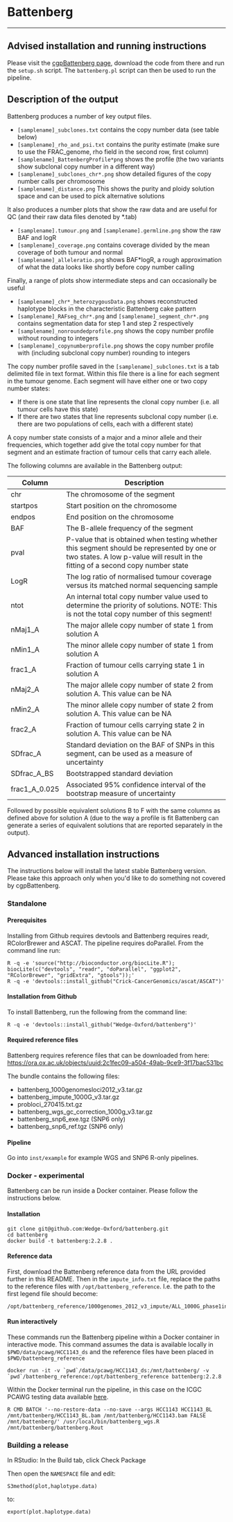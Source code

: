 # Battenberg
-----

## Advised installation and running instructions

Please visit the [cgpBattenberg page](https://github.com/cancerit/cgpBattenberg), download the code from there and run the ```setup.sh``` script. The ```battenberg.pl``` script can then be used to run the pipeline.

## Description of the output

Battenberg produces a number of key output files. 

* `[samplename]_subclones.txt` contains the copy number data (see table below)
* `[samplename]_rho_and_psi.txt` contains the purity estimate (make sure to use the FRAC_genome, rho field in the second row, first column)
* `[samplename]_BattenbergProfile*png` shows the profile (the two variants show subclonal copy number in a different way)
* `[samplename]_subclones_chr*.png` show detailed figures of the copy number calls per chromosome
* `[samplename]_distance.png` This shows the purity and ploidy solution space and can be used to pick alternative solutions

It also produces a number plots that show the raw data and are useful for QC (and their raw data files denoted by *.tab)

* `[samplename].tumour.png` and `[samplename].germline.png` show the raw BAF and logR
* `[samplename]_coverage.png` contains coverage divided by the mean coverage of both tumour and normal
* `[samplename]_alleleratio.png` shows BAF*logR, a rough approximation of what the data looks like shortly before copy number calling

Finally, a range of plots show intermediate steps and can occasionally be useful

* `[samplename]_chr*_heterozygousData.png` shows reconstructed haplotype blocks in the characteristic Battenberg cake pattern
* `[samplename]_RAFseg_chr*.png` and `[samplename]_segment_chr*.png` contains segmentation data for step 1 and step 2 respectively
* `[samplename]_nonroundedprofile.png` shows the copy number profile without rounding to integers
* `[samplename]_copynumberprofile.png` shows the copy number profile with (including subclonal copy number) rounding to integers

The copy number profile saved in the `[samplename]_subclones.txt` is a tab delimited file in text format. Within this file there is a line for each segment in the tumour genome.
Each segment will have either one or two copy number states:

* If there is one state that line represents the clonal copy number (i.e. all tumour cells have this state)
* If there are two states that line represents subclonal copy number (i.e. there are two populations of cells, each with a different state)

A copy number state consists of a major and a minor allele and their frequencies, which together add give the total copy number for that segment and an estimate fraction of tumour cells that carry each allele.

The following columns are available in the Battenberg output:

| Column | Description |
| ------------- | ------------- |
| chr | The chromosome of the segment |
| startpos | Start position on the chromosome |
| endpos | End position on the chromosome |
| BAF | The B-allele frequency of the segment |
| pval | P-value that is obtained when testing whether this segment should be represented by one or two states. A low p-value will result in the fitting of a second copy number state |
| LogR | The log ratio of normalised tumour coverage versus its matched normal sequencing sample |
| ntot | An internal total copy number value used to determine the priority of solutions. NOTE: This is not the total copy number of this segment! |
| nMaj1_A | The major allele copy number of state 1 from solution A |
| nMin1_A | The minor allele copy number of state 1 from solution A |
| frac1_A | Fraction of tumour cells carrying state 1 in solution A |
| nMaj2_A | The major allele copy number of state 2 from solution A. This value can be NA |
| nMin2_A | The minor allele copy number of state 2 from solution A. This value can be NA |
| frac2_A | Fraction of tumour cells carrying state 2 in solution A. This value can be NA |
| SDfrac_A | Standard deviation on the BAF of SNPs in this segment, can be used as a measure of uncertainty |
| SDfrac_A_BS | Bootstrapped standard deviation |
| frac1_A_0.025 | Associated 95% confidence interval of the bootstrap measure of uncertainty |

Followed by possible equivalent solutions B to F with the same columns as defined above for solution A (due to the way a profile is fit Battenberg can generate a series of equivalent solutions that are reported separately in the output).

## Advanced installation instructions

The instructions below will install the latest stable Battenberg version. Please take this approach only when you'd like to do something not covered by cgpBattenberg.

### Standalone

#### Prerequisites

Installing from Github requires devtools and Battenberg requires readr, RColorBrewer and ASCAT. The pipeline requires doParallel. From the command line run:

```
R -q -e 'source("http://bioconductor.org/biocLite.R"); biocLite(c("devtools", "readr", "doParallel", "ggplot2", "RColorBrewer", "gridExtra", "gtools"));'
R -q -e 'devtools::install_github("Crick-CancerGenomics/ascat/ASCAT")'
```

#### Installation from Github

To install Battenberg, run the following from the command line:

```
R -q -e 'devtools::install_github("Wedge-Oxford/battenberg")'
```

#### Required reference files

Battenberg requires reference files that can be downloaded from here: https://ora.ox.ac.uk/objects/uuid:2c1fec09-a504-49ab-9ce9-3f17bac531bc

The bundle contains the following files:

  * battenberg_1000genomesloci2012_v3.tar.gz
  * battenberg_impute_1000G_v3.tar.gz
  * probloci_270415.txt.gz
  * battenberg_wgs_gc_correction_1000g_v3.tar.gz
  * battenberg_snp6_exe.tgz (SNP6 only)
  * battenberg_snp6_ref.tgz (SNP6 only)
  
#### Pipeline

Go into ```inst/example``` for example WGS and SNP6 R-only pipelines.

### Docker - experimental

Battenberg can be run inside a Docker container. Please follow the instructions below.

#### Installation

```
git clone git@github.com:Wedge-Oxford/battenberg.git
cd battenberg
docker build -t battenberg:2.2.8 .
```

#### Reference data

First, download the Battenberg reference data from the URL provided further in this README. Then in the ```impute_info.txt``` file, replace the paths to the reference files with ```/opt/battenberg_reference```. I.e. the path to the first legend file should become:

```
/opt/battenberg_reference/1000genomes_2012_v3_impute/ALL_1000G_phase1integrated_v3_chr1_impute.legend
```


#### Run interactively

These commands run the Battenberg pipeline within a Docker container in interactive mode. This command assumes the data is available locally in `$PWD/data/pcawg/HCC1143_ds` and the reference files have been placed in `$PWD/battenberg_reference`

```
docker run -it -v `pwd`/data/pcawg/HCC1143_ds:/mnt/battenberg/ -v `pwd`/battenberg_reference:/opt/battenberg_reference battenberg:2.2.8
```

Within the Docker terminal run the pipeline, in this case on the ICGC PCAWG testing data available [here](https://s3-eu-west-1.amazonaws.com/wtsi-pancancer/testdata/HCC1143_ds.tar).

```
R CMD BATCH '--no-restore-data --no-save --args HCC1143 HCC1143_BL /mnt/battenberg/HCC1143_BL.bam /mnt/battenberg/HCC1143.bam FALSE /mnt/battenberg/' /usr/local/bin/battenberg_wgs.R /mnt/battenberg/battenberg.Rout
```
  
### Building a release

In RStudio: In the Build tab, click Check Package

Then open the ```NAMESPACE``` file and edit:

```
S3method(plot,haplotype.data)
```  

to:

```
export(plot.haplotype.data)
```
